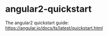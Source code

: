 # angular2-quickstart
The angular2 quickstart guide: https://angular.io/docs/ts/latest/quickstart.html
